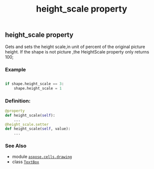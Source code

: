 ﻿---
title: height_scale property
second_title: Aspose.Cells for Python via .NET API References
description: 
type: docs
weight: 490
url: /aspose.cells.drawing/textbox/height_scale/
is_root: false
---

## height_scale property


Gets and sets the height scale,in unit of percent of the original picture height.
If the shape is not picture ,the HeightScale property only returns 100;

### Example 


```python

if shape.height_scale == 3:
    shape.height_scale = 1

```
### Definition:
```python
@property
def height_scale(self):
    ...
@height_scale.setter
def height_scale(self, value):
    ...
```

### See Also
* module [`aspose.cells.drawing`](../../)
* class [`TextBox`](/cells/python-net/aspose.cells.drawing/textbox)
